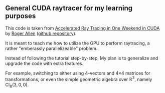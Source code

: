 ## General CUDA raytracer for my learning purposes

This code is taken from [Accelerated Ray Tracing in One Weekend in CUDA](https://developer.nvidia.com/blog/accelerated-ray-tracing-cuda) by [Roger Allen](https://developer.nvidia.com/blog/author/rallen/) ([github repository](github.com/RayTracing/InOneWeekend)).

It is meant to teach me how to utilize the GPU to perform raytracing, a rather "emberassly parallelizeable" problem.

Instead of following the tutorial step-by-step, My plan is to generalize and upgrade the code with extra features.

For example, switching to either using 4-vectors and 4×4 matrices for transformations, or even the simple geometric algebra over $\mathbb{R}^{3}$, namely $\text{Cl}_{\mathbb{R}}\left(3,0,0\right)$.
